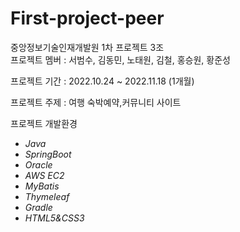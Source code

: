 # First-project-peer
중앙정보기술인재개발원 1차 프로젝트 3조    
프로젝트 멤버 : 서범수, 김동민, 노태원, 김철, 홍승원, 황준성

프로젝트 기간 : 2022.10.24 ~ 2022.11.18 (1개월) 

프로젝트 주제 : 여행 숙박예약,커뮤니티 사이트

프로젝트 개발환경
- *Java*
- *SpringBoot*
- *Oracle*
- *AWS EC2*
- *MyBatis*
- *Thymeleaf*
- *Gradle*
- *HTML5&CSS3*
